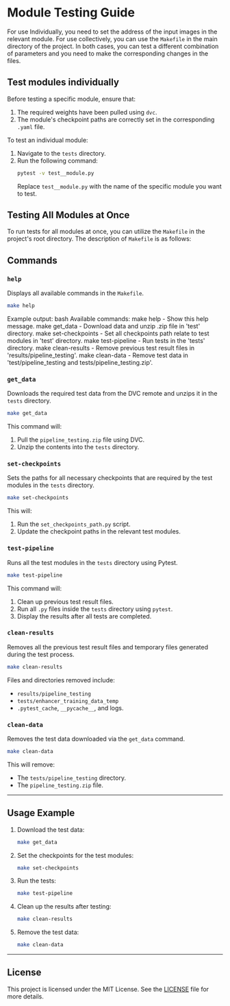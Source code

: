 
# Module Testing Guide

For use Individually, you need to set the address of the input images in the relevant module. For use collectively, you can use the `Makefile` in the main directory of the project. In both cases, you can test a different combination of parameters and you need to make the corresponding changes in the files.

## Test modules individually

Before testing a specific module, ensure that:

1. The required weights have been pulled using `dvc`.
2. The module's checkpoint paths are correctly set in the corresponding `.yaml` file.

To test an individual module:

1. Navigate to the `tests` directory.
2. Run the following command:
   ```bash
   pytest -v test__module.py
   ```
   Replace `test__module.py` with the name of the specific module you want to test.

## Testing All Modules at Once

To run tests for all modules at once, you can utilize the `Makefile` in the project's root directory. The description of `Makefile` is as follows:

## Commands

### `help`

Displays all available commands in the `Makefile`.

```bash
make help
```

Example output:
bash
Available commands:
  make help            - Show this help message.
  make get_data        - Download data and unzip .zip file in 'test' directory.
  make set-checkpoints - Set all checkpoints path relate to test modules in 'test' directory.
  make test-pipeline   - Run tests in the 'tests' directory.
  make clean-results   - Remove previous test result files in 'results/pipeline_testing'.
  make clean-data      - Remove test data in 'test/pipeline_testing and tests/pipeline_testing.zip'.


### `get_data`

Downloads the required test data from the DVC remote and unzips it in the `tests` directory.

```bash
make get_data
```

This command will:

1. Pull the `pipeline_testing.zip` file using DVC.
2. Unzip the contents into the `tests` directory.

### `set-checkpoints`

Sets the paths for all necessary checkpoints that are required by the test modules in the `tests` directory.

```bash
make set-checkpoints
```

This will:

1. Run the `set_checkpoints_path.py` script.
2. Update the checkpoint paths in the relevant test modules.

### `test-pipeline`

Runs all the test modules in the `tests` directory using Pytest.

```bash
make test-pipeline
```

This command will:

1. Clean up previous test result files.
2. Run all `.py` files inside the `tests` directory using `pytest`.
3. Display the results after all tests are completed.

### `clean-results`

Removes all the previous test result files and temporary files generated during the test process.

```bash
make clean-results
```

Files and directories removed include:

- `results/pipeline_testing`
- `tests/enhancer_training_data_temp`
- `.pytest_cache`, `__pycache__`, and logs.

### `clean-data`

Removes the test data downloaded via the `get_data` command.

```bash
make clean-data
```

This will remove:

- The `tests/pipeline_testing` directory.
- The `pipeline_testing.zip` file.

---

## Usage Example

1. Download the test data:
   ```bash
   make get_data
   ```

2. Set the checkpoints for the test modules:
   ```bash
   make set-checkpoints
   ```

3. Run the tests:
   ```bash
   make test-pipeline
   ```

4. Clean up the results after testing:
   ```bash
   make clean-results
   ```

5. Remove the test data:
   ```bash
   make clean-data
   ```

---

## License

This project is licensed under the MIT License. See the [LICENSE](LICENSE) file for more details.
